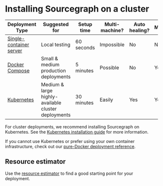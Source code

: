 # Installing Sourcegraph on a cluster

| Deployment Type                                       | Suggested for                                       | Setup time | Multi-machine? | Auto healing? | Monitoring? |
|-------------------------------------------------------|-----------------------------------------------------|------------|----------------|---------------|-------------|
| [Single-container server](../install/docker/index.md) | Local testing                                       | 60 seconds | Impossible     | No            | No          |
| [Docker Compose](../install/docker-compose/index.md)  | Small & medium production deployments               | 5 minutes  | Possible       | No            | Yes         |
| [Kubernetes](../install/kubernetes/index.md)          | Medium & large highly-available cluster deployments | 30 minutes | Easily         | Yes           | Yes         |

For cluster deployments, we recommend installing Sourcegraph on Kubernetes. See the [Kubernetes installation guide](../install/kubernetes/index.md) for more information.

If you cannot use Kubernetes or prefer using your own container infrastructure, check out our [pure-Docker deployment reference](https://github.com/sourcegraph/deploy-sourcegraph-docker).

## Resource estimator

Use the [resource estimator](resource_estimator.md) to find a good starting point for your deployment.
